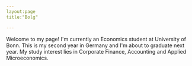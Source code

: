 ```yaml
---
layout:page
title:"Bolg"

---
```

Welcome to my page!
I'm currently an Economics student at University of Bonn. This is my second year in Germany and I'm about to graduate next year.
My study interest lies in Corporate Finance, Accounting and Applied Microeconomics.
